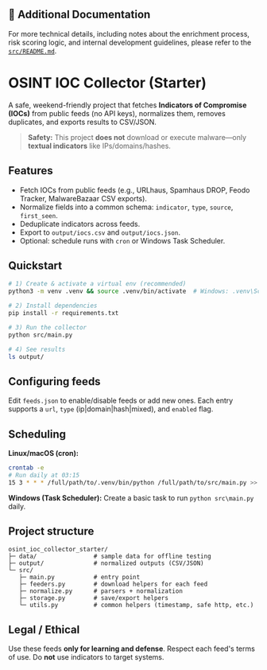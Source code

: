 ## 📂 Additional Documentation

For more technical details, including notes about the enrichment process, risk scoring logic, 
and internal development guidelines, please refer to the 
[`src/README.md`](src/README.md).


# OSINT IOC Collector (Starter)

A safe, weekend-friendly project that fetches **Indicators of Compromise (IOCs)** from public feeds (no API keys), 
normalizes them, removes duplicates, and exports results to CSV/JSON.

> **Safety:** This project **does not** download or execute malware—only **textual indicators** like IPs/domains/hashes.

## Features
- Fetch IOCs from public feeds (e.g., URLhaus, Spamhaus DROP, Feodo Tracker, MalwareBazaar CSV exports).
- Normalize fields into a common schema: `indicator`, `type`, `source`, `first_seen`.
- Deduplicate indicators across feeds.
- Export to `output/iocs.csv` and `output/iocs.json`.
- Optional: schedule runs with `cron` or Windows Task Scheduler.

## Quickstart
```bash
# 1) Create & activate a virtual env (recommended)
python3 -m venv .venv && source .venv/bin/activate  # Windows: .venv\Scripts\activate

# 2) Install dependencies
pip install -r requirements.txt

# 3) Run the collector
python src/main.py

# 4) See results
ls output/
```

## Configuring feeds
Edit `feeds.json` to enable/disable feeds or add new ones. Each entry supports a `url`, `type` (ip|domain|hash|mixed), and `enabled` flag.

## Scheduling
**Linux/macOS (cron):**
```bash
crontab -e
# Run daily at 03:15
15 3 * * * /full/path/to/.venv/bin/python /full/path/to/src/main.py >> /full/path/to/output/cron.log 2>&1
```

**Windows (Task Scheduler):** Create a basic task to run `python src\main.py` daily.

## Project structure
```
osint_ioc_collector_starter/
├─ data/                # sample data for offline testing
├─ output/              # normalized outputs (CSV/JSON)
└─ src/
   ├─ main.py           # entry point
   ├─ feeders.py        # download helpers for each feed
   ├─ normalize.py      # parsers + normalization
   ├─ storage.py        # save/export helpers
   └─ utils.py          # common helpers (timestamp, safe http, etc.)
```

## Legal / Ethical
Use these feeds **only for learning and defense**. Respect each feed's terms of use. Do **not** use indicators to target systems.
